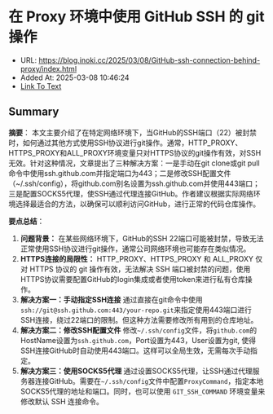 # 在 Proxy 环境中使用 GitHub SSH 的 git 操作
- URL: https://blog.inoki.cc/2025/03/08/GitHub-ssh-connection-behind-proxy/index.html
- Added At: 2025-03-08 10:46:24
- [Link To Text](2025-03-08-在-proxy-环境中使用-github-ssh-的-git-操作_raw.md)

## Summary
**摘要**：
本文主要介绍了在特定网络环境下，当GitHub的SSH端口（22）被封禁时，如何通过其他方式使用SSH协议进行git操作。通常，HTTP_PROXY、HTTPS_PROXY和ALL_PROXY环境变量只对HTTPS协议的git操作有效，对SSH无效。针对这种情况，文章提出了三种解决方案：一是手动在git clone或git pull命令中使用ssh.github.com并指定端口为443；二是修改SSH配置文件（~/.ssh/config），将github.com别名设置为ssh.github.com并使用443端口；三是配置SOCKS5代理，使SSH通过代理连接GitHub。作者建议根据实际网络环境选择最适合的方法，以确保可以顺利访问GitHub，进行正常的代码仓库操作。

**要点总结**：

1.  **问题背景：** 在某些网络环境下，GitHub的SSH 22端口可能被封禁，导致无法正常使用SSH协议进行git操作，通常公司网络环境也可能存在类似情况。
2.  **HTTPS连接的局限性：**  HTTP_PROXY、HTTPS_PROXY 和 ALL_PROXY 仅对 HTTPS 协议的 git 操作有效，无法解决 SSH 端口被封禁的问题，使用HTTPS协议需要配置GitHub的login集成或者使用token来进行私有仓库操作。
3.  **解决方案一：手动指定SSH连接** 通过直接在git命令中使用`ssh://git@ssh.github.com:443/your-repo.git`来指定使用443端口进行SSH连接，绕过22端口的限制。但这种方法需要修改所有用到的仓库地址。
4.  **解决方案二：修改SSH配置文件** 修改`~/.ssh/config`文件，将`github.com`的HostName设置为`ssh.github.com`，Port设置为443，User设置为git, 使得SSH连接GitHub时自动使用443端口。这样可以全局生效，无需每次手动指定。
5.  **解决方案三：使用SOCKS5代理** 通过设置SOCKS5代理，让SSH通过代理服务器连接GitHub。需要在`~/.ssh/config`文件中配置`ProxyCommand`，指定本地SOCKS5代理的地址和端口。同时，也可以使用 `GIT_SSH_COMMAND` 环境变量来修改默认 SSH 连接命令。
